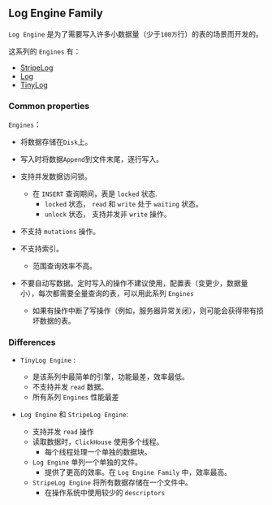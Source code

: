 ## Log Engine Family

`Log Engine` 是为了需要写入许多小数据量（少于`100万`行）的表的场景而开发的。

这系列的 `Engines` 有：

- [StripeLog](stripe-log.md)
- [Log](log.md)
- [TinyLog](tiny-log.md)

### **Common properties**

`Engines`：

- 将数据存储在`Disk`上。
- 写入时将数据`Append`到文件末尾，逐行写入。
- 支持并发数据访问锁。
  - 在 `INSERT` 查询期间，表是 `locked` 状态.
    - `locked` 状态， `read` 和 `write` 处于 `waiting` 状态。
    - `unlock` 状态， 支持并发非 `write` 操作。

- 不支持 `mutations` 操作。

- 不支持索引。
  - 范围查询效率不高。

- 不要自动写数据。定时写入的操作不建议使用，配置表（变更少，数据量小），每次都需要全量查询的表，可以用此系列 `Engines` 
  - 如果有操作中断了写操作（例如，服务器异常关闭），则可能会获得带有损坏数据的表。

### **Differences**
- `TinyLog Engine` : 
  - 是该系列中最简单的引擎，功能最差，效率最低。
  - 不支持并发 `read` 数据。
  - 所有系列 `Engines` 性能最差

- `Log Engine` 和 `StripeLog Engine`: 
  - 支持并发 `read` 操作
  - 读取数据时，`ClickHouse` 使用多个线程。
    - 每个线程处理一个单独的数据块。
  - `Log Engine` 单列一个单独的文件。
    - 提供了更高的效率。在 `Log Engine Family` 中，效率最高。
  - `StripeLog Engine` 将所有数据存储在一个文件中。
    - 在操作系统中使用较少的 `descriptors`
